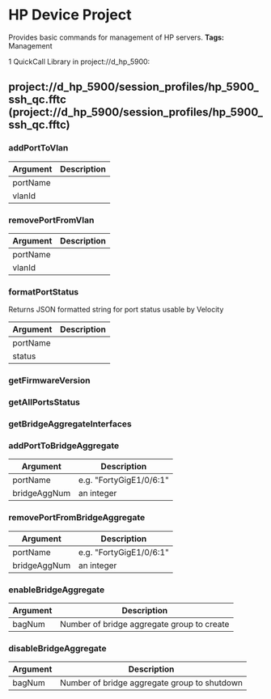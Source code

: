# HP Device Project
Provides basic commands for management of HP servers.
<b>Tags:</b> Management

1 QuickCall Library in project://d_hp_5900:
## project://d_hp_5900/session_profiles/hp_5900_ssh_qc.fftc (project://d_hp_5900/session_profiles/hp_5900_ssh_qc.fftc)

### addPortToVlan

Argument | Description
------------ | -------------
portName | 
vlanId | 
### removePortFromVlan

Argument | Description
------------ | -------------
portName | 
vlanId | 
### formatPortStatus
Returns JSON formatted string for port status usable by Velocity

Argument | Description
------------ | -------------
portName | 
status | 
### getFirmwareVersion
### getAllPortsStatus
### getBridgeAggregateInterfaces
### addPortToBridgeAggregate

Argument | Description
------------ | -------------
portName | e.g. "FortyGigE1/0/6:1"
bridgeAggNum | an integer
### removePortFromBridgeAggregate

Argument | Description
------------ | -------------
portName | e.g. "FortyGigE1/0/6:1"
bridgeAggNum | an integer
### enableBridgeAggregate

Argument | Description
------------ | -------------
bagNum | Number of bridge aggregate group to create
### disableBridgeAggregate

Argument | Description
------------ | -------------
bagNum | Number of bridge aggregate group to shutdown
